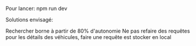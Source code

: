 Pour lancer: npm run dev

Solutions envisagé:

Rechercher borne à partir de 80% d'autonomie
Ne pas refaire des requêtes pour les détails des véhicules, faire une requête est stocker en local